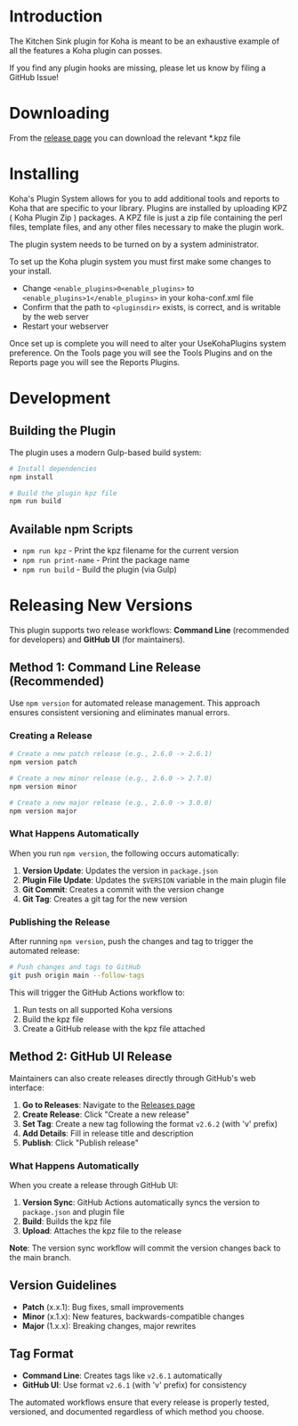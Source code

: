# Introduction

The Kitchen Sink plugin for Koha is meant to be an exhaustive example of all the features a Koha plugin can posses.

If you find any plugin hooks are missing, please let us know by filing a GitHub Issue!

# Downloading

From the [release page](https://github.com/bywatersolutions/koha-plugin-kitchen-sink/releases) you can download the relevant *.kpz file

# Installing

Koha's Plugin System allows for you to add additional tools and reports to Koha that are specific to your library. Plugins are installed by uploading KPZ ( Koha Plugin Zip ) packages. A KPZ file is just a zip file containing the perl files, template files, and any other files necessary to make the plugin work.

The plugin system needs to be turned on by a system administrator.

To set up the Koha plugin system you must first make some changes to your install.

* Change `<enable_plugins>0<enable_plugins>` to `<enable_plugins>1</enable_plugins>` in your koha-conf.xml file
* Confirm that the path to `<pluginsdir>` exists, is correct, and is writable by the web server
* Restart your webserver

Once set up is complete you will need to alter your UseKohaPlugins system preference. On the Tools page you will see the Tools Plugins and on the Reports page you will see the Reports Plugins.

# Development

## Building the Plugin

The plugin uses a modern Gulp-based build system:

```bash
# Install dependencies
npm install

# Build the plugin kpz file
npm run build
```

## Available npm Scripts

- `npm run kpz` - Print the kpz filename for the current version
- `npm run print-name` - Print the package name
- `npm run build` - Build the plugin (via Gulp)

# Releasing New Versions

This plugin supports two release workflows: **Command Line** (recommended for developers) and **GitHub UI** (for maintainers).

## Method 1: Command Line Release (Recommended)

Use `npm version` for automated release management. This approach ensures consistent versioning and eliminates manual errors.

### Creating a Release

```bash
# Create a new patch release (e.g., 2.6.0 -> 2.6.1)
npm version patch

# Create a new minor release (e.g., 2.6.0 -> 2.7.0)
npm version minor

# Create a new major release (e.g., 2.6.0 -> 3.0.0)
npm version major
```

### What Happens Automatically

When you run `npm version`, the following occurs automatically:

1. **Version Update**: Updates the version in `package.json`
2. **Plugin File Update**: Updates the `$VERSION` variable in the main plugin file
3. **Git Commit**: Creates a commit with the version change
4. **Git Tag**: Creates a git tag for the new version

### Publishing the Release

After running `npm version`, push the changes and tag to trigger the automated release:

```bash
# Push changes and tags to GitHub
git push origin main --follow-tags
```

This will trigger the GitHub Actions workflow to:
1. Run tests on all supported Koha versions
2. Build the kpz file
3. Create a GitHub release with the kpz file attached

## Method 2: GitHub UI Release

Maintainers can also create releases directly through GitHub's web interface:

1. **Go to Releases**: Navigate to the [Releases page](https://github.com/bywatersolutions/koha-plugin-kitchen-sink/releases)
2. **Create Release**: Click "Create a new release"
3. **Set Tag**: Create a new tag following the format `v2.6.2` (with 'v' prefix)
4. **Add Details**: Fill in release title and description
5. **Publish**: Click "Publish release"

### What Happens Automatically

When you create a release through GitHub UI:

1. **Version Sync**: GitHub Actions automatically syncs the version to `package.json` and plugin file
2. **Build**: Builds the kpz file
3. **Upload**: Attaches the kpz file to the release

**Note**: The version sync workflow will commit the version changes back to the main branch.

## Version Guidelines

- **Patch** (x.x.1): Bug fixes, small improvements
- **Minor** (x.1.x): New features, backwards-compatible changes  
- **Major** (1.x.x): Breaking changes, major rewrites

## Tag Format

- **Command Line**: Creates tags like `v2.6.1` automatically
- **GitHub UI**: Use format `v2.6.1` (with 'v' prefix) for consistency

The automated workflows ensure that every release is properly tested, versioned, and documented regardless of which method you choose.
